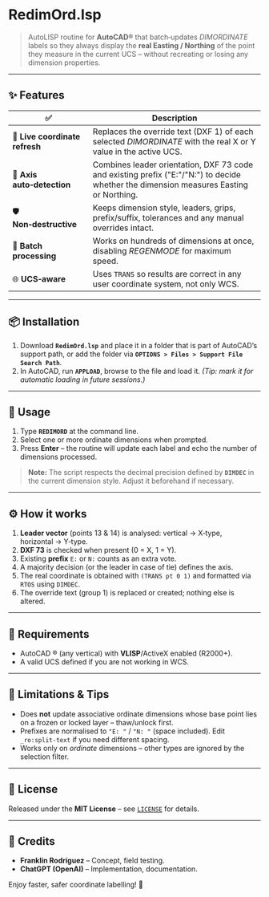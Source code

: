 # RedimOrd.lsp

> AutoLISP routine for **AutoCAD®** that batch‑updates *DIMORDINATE* labels so they always display the **real Easting / Northing** of the point they measure in the current UCS – without recreating or losing any dimension properties.

---

## ✨ Features

| ✅                              | Description                                                                                                                            |
| ------------------------------ | -------------------------------------------------------------------------------------------------------------------------------------- |
| 🔄 **Live coordinate refresh** | Replaces the override text (DXF 1) of each selected *DIMORDINATE* with the real X or Y value in the active UCS.                        |
| 🧠 **Axis auto‑detection**     | Combines leader orientation, DXF 73 code and existing prefix ("E:"/"N:") to decide whether the dimension measures Easting or Northing. |
| 🛡 **Non‑destructive**         | Keeps dimension style, leaders, grips, prefix/suffix, tolerances and any manual overrides intact.                                      |
| 🚀 **Batch processing**        | Works on hundreds of dimensions at once, disabling *REGENMODE* for maximum speed.                                                      |
| 🌐 **UCS‑aware**               | Uses `TRANS` so results are correct in any user coordinate system, not only WCS.                                                       |

---

## 📦 Installation

1. Download **`RedimOrd.lsp`** and place it in a folder that is part of AutoCAD’s support path, or add the folder via **`OPTIONS > Files > Support File Search Path`**.
2. In AutoCAD, run **`APPLOAD`**, browse to the file and load it. *(Tip: mark it for automatic loading in future sessions.)*

---

## 🚀 Usage

1. Type **`REDIMORD`** at the command line.
2. Select one or more ordinate dimensions when prompted.
3. Press **Enter** – the routine will update each label and echo the number of dimensions processed.

> **Note:** The script respects the decimal precision defined by **`DIMDEC`** in the current dimension style. Adjust it beforehand if necessary.

---

## ⚙️ How it works

1. **Leader vector** (points 13 & 14) is analysed: vertical → X‑type, horizontal → Y‑type.
2. **DXF 73** is checked when present (0 = X, 1 = Y).
3. Existing **prefix** `E:` or `N:` counts as an extra vote.
4. A majority decision (or the leader in case of tie) defines the axis.
5. The real coordinate is obtained with `(TRANS pt 0 1)` and formatted via `RTOS` using `DIMDEC`.
6. The override text (group 1) is replaced or created; nothing else is altered.

---

## 📝 Requirements

* AutoCAD ® (any vertical) with **VLISP**/ActiveX enabled (R2000+).
* A valid UCS defined if you are not working in WCS.

---

## 🚧 Limitations & Tips

* Does **not** update associative ordinate dimensions whose base point lies on a frozen or locked layer – thaw/unlock first.
* Prefixes are normalised to `"E: "` / `"N: "` (space included). Edit `_ro:split-text` if you need different spacing.
* Works only on *ordinate* dimensions – other types are ignored by the selection filter.

---

## 📜 License

Released under the **MIT License** – see [`LICENSE`](LICENSE) for details.

---

## 🙌 Credits

* **Franklin Rodríguez** – Concept, field testing.
* **ChatGPT (OpenAI)** – Implementation, documentation.

Enjoy faster, safer coordinate labelling! 🚀
